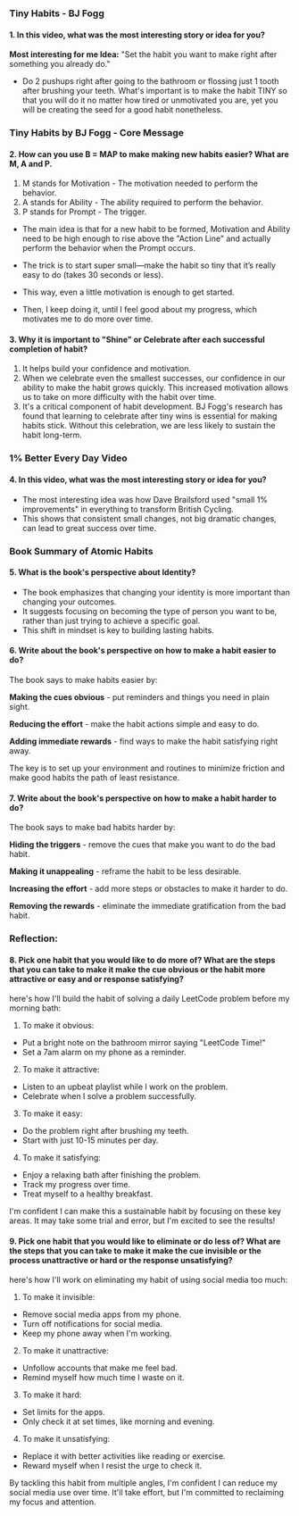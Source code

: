 ### Tiny Habits - BJ Fogg

#### 1. In this video, what was the most interesting story or idea for you?

**Most interesting for me Idea:** "Set the habit you want to make right after something you already do."

- Do 2 pushups right after going to the bathroom or flossing just 1 tooth after brushing your teeth. What's important is to make the habit TINY so that you will do it no matter how tired or unmotivated you are, yet you will be creating the seed for a good habit nonetheless.

### Tiny Habits by BJ Fogg - Core Message

#### 2. How can you use B = MAP to make making new habits easier? What are M, A and P.

1. M stands for Motivation - The motivation needed to perform the behavior.
2. A stands for Ability - The ability required to perform the behavior.
3. P stands for Prompt - The trigger.

- The main idea is that for a new habit to be formed, Motivation and Ability need to be high enough to rise above the "Action Line" and actually perform the behavior when the Prompt occurs.

- The trick is to start super small—make the habit so tiny that it’s really easy to do (takes 30 seconds or less).
- This way, even a little motivation is enough to get started.
- Then, I keep doing it, until I feel good about my progress, which motivates me to do more over time.

#### 3. Why it is important to "Shine" or Celebrate after each successful completion of habit?

1. It helps build your confidence and motivation.
2. When we celebrate even the smallest successes, our confidence in our ability to make the habit grows quickly. This increased motivation allows us to take on more difficulty with the habit over time.
3. It's a critical component of habit development. BJ Fogg's research has found that learning to celebrate after tiny wins is essential for making habits stick. Without this celebration, we are less likely to sustain the habit long-term.

### 1% Better Every Day Video

#### 4. In this video, what was the most interesting story or idea for you?

- The most interesting idea was how Dave Brailsford used "small 1% improvements" in everything to transform British Cycling.
- This shows that consistent small changes, not big dramatic changes, can lead to great success over time.

### Book Summary of Atomic Habits

#### 5. What is the book's perspective about Identity?

- The book emphasizes that changing your identity is more important than changing your outcomes.
- It suggests focusing on becoming the type of person you want to be, rather than just trying to achieve a specific goal.
- This shift in mindset is key to building lasting habits.

#### 6. Write about the book's perspective on how to make a habit easier to do?

The book says to make habits easier by:

**Making the cues obvious** - put reminders and things you need in plain sight.

**Reducing the effort** - make the habit actions simple and easy to do.

**Adding immediate rewards** - find ways to make the habit satisfying right away.

The key is to set up your environment and routines to minimize friction and make good habits the path of least resistance.

#### 7. Write about the book's perspective on how to make a habit harder to do?

The book says to make bad habits harder by:

**Hiding the triggers** - remove the cues that make you want to do the bad habit.

**Making it unappealing** - reframe the habit to be less desirable.

**Increasing the effort** - add more steps or obstacles to make it harder to do.

**Removing the rewards** - eliminate the immediate gratification from the bad habit.

### Reflection:

#### 8. Pick one habit that you would like to do more of? What are the steps that you can take to make it make the cue obvious or the habit more attractive or easy and or response satisfying?

here's how I'll build the habit of solving a daily LeetCode problem before my morning bath:

1. To make it obvious:

- Put a bright note on the bathroom mirror saying "LeetCode Time!"
- Set a 7am alarm on my phone as a reminder.

2. To make it attractive:

- Listen to an upbeat playlist while I work on the problem.
- Celebrate when I solve a problem successfully.

3. To make it easy:

- Do the problem right after brushing my teeth.
- Start with just 10-15 minutes per day.

4. To make it satisfying:

- Enjoy a relaxing bath after finishing the problem.
- Track my progress over time.
- Treat myself to a healthy breakfast.

I'm confident I can make this a sustainable habit by focusing on these key areas. It may take some trial and error, but I'm excited to see the results!

#### 9. Pick one habit that you would like to eliminate or do less of? What are the steps that you can take to make it make the cue invisible or the process unattractive or hard or the response unsatisfying?

here's how I'll work on eliminating my habit of using social media too much:

1. To make it invisible:

- Remove social media apps from my phone.
- Turn off notifications for social media.
- Keep my phone away when I'm working.

2. To make it unattractive:

- Unfollow accounts that make me feel bad.
- Remind myself how much time I waste on it.

3. To make it hard:

- Set limits for the apps.
- Only check it at set times, like morning and evening.

4. To make it unsatisfying:

- Replace it with better activities like reading or exercise.
- Reward myself when I resist the urge to check it.

By tackling this habit from multiple angles, I'm confident I can reduce my social media use over time. It'll take effort, but I'm committed to reclaiming my focus and attention.
